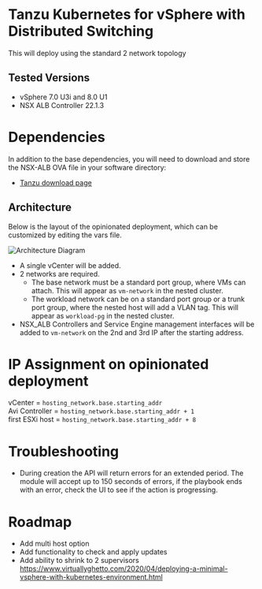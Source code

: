 # Tanzu Kubernetes for vSphere with Distributed Switching
This will deploy using the standard 2 network topology

## Tested Versions
- vSphere 7.0 U3i and 8.0 U1
- NSX ALB Controller 22.1.3

# Dependencies
In addition to the base dependencies, you will need to download and store the NSX-ALB OVA file in your software directory:
- [Tanzu download page](https://my.vmware.com/en/group/vmware/downloads/info/slug/infrastructure_operations_management/vmware_tanzu_kubernetes_grid/1_x)


## Architecture
Below is the layout of the opinionated deployment, which can be customized by editing the vars file.

![Architecture Diagram](architecture-tanzu-vsphere-alb.png)

- A single vCenter will be added.
- 2 networks are required. 
  - The base network must be a standard port group, where VMs can attach. This will appear as `vm-network` in the nested cluster.
  - The workload network can be on a standard port group or a trunk port group, where the nested host will add a VLAN tag. This will appear as `workload-pg` in the nested cluster.
- NSX_ALB Controllers and Service Engine management interfaces will be added to `vm-network` on the 2nd and 3rd IP after the starting address.

# IP Assignment on opinionated deployment

vCenter = `hosting_network.base.starting_addr`<br/>
Avi Controller = `hosting_network.base.starting_addr + 1`<br/>
first ESXi host = `hosting_network.base.starting_addr + 8`<br/>

# Troubleshooting
- During creation the API will return errors for an extended period. The module will accept up to 150 seconds of errors, if the playbook ends with an error, check the UI to see if the action is progressing.

# Roadmap
- Add multi host option
- Add functionality to check and apply updates
- Add ability to shrink to 2 supervisors
  https://www.virtuallyghetto.com/2020/04/deploying-a-minimal-vsphere-with-kubernetes-environment.html
